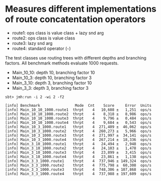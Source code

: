 Measures different implementations of route concatentation operators
====================================================================

* route1: ops class is value class + lazy snd arg
* route2: ops class is value class
* route3: lazy snd arg
* route4: standard operator (`~`)

The test classes use routing trees with different depths and branching factors. All benchmark methods evaluate 1000 requests.

* Main_10_10: depth 10, branching factor 10
* Main_10_3: depth 10, branching factor 3
* Main_3_10: depth 3, branching factor 10
* Main_3_3: depth 3, branching factor 3

```
sbt> jmh:run -i 2 -wi 2 -f2

[info] Benchmark                Mode  Cnt    Score     Error  Units
[info] Main_10_10_1000.route1  thrpt    4   10,608 ±   1,251  ops/s
[info] Main_10_10_1000.route2  thrpt    4    8,318 ±   8,986  ops/s
[info] Main_10_10_1000.route3  thrpt    4    9,796 ±   0,484  ops/s
[info] Main_10_10_1000.route4  thrpt    4    9,684 ±   0,543  ops/s
[info] Main_10_3_1000.route1   thrpt    4  271,409 ±  46,062  ops/s
[info] Main_10_3_1000.route2   thrpt    4  260,273 ±   5,966  ops/s
[info] Main_10_3_1000.route3   thrpt    4  271,997 ±  34,141  ops/s
[info] Main_10_3_1000.route4   thrpt    4  267,214 ±  18,336  ops/s
[info] Main_3_10_1000.route1   thrpt    4   24,494 ±   2,948  ops/s
[info] Main_3_10_1000.route2   thrpt    4   24,103 ±   1,478  ops/s
[info] Main_3_10_1000.route3   thrpt    4   23,899 ±   3,415  ops/s
[info] Main_3_10_1000.route4   thrpt    4   23,861 ±   1,138  ops/s
[info] Main_3_3_1000.route1    thrpt    4  737,946 ± 149,324  ops/s
[info] Main_3_3_1000.route2    thrpt    4  775,798 ±  60,308  ops/s
[info] Main_3_3_1000.route3    thrpt    4  748,306 ± 107,868  ops/s
[info] Main_3_3_1000.route4    thrpt    4  737,988 ± 197,609  ops/s

```

